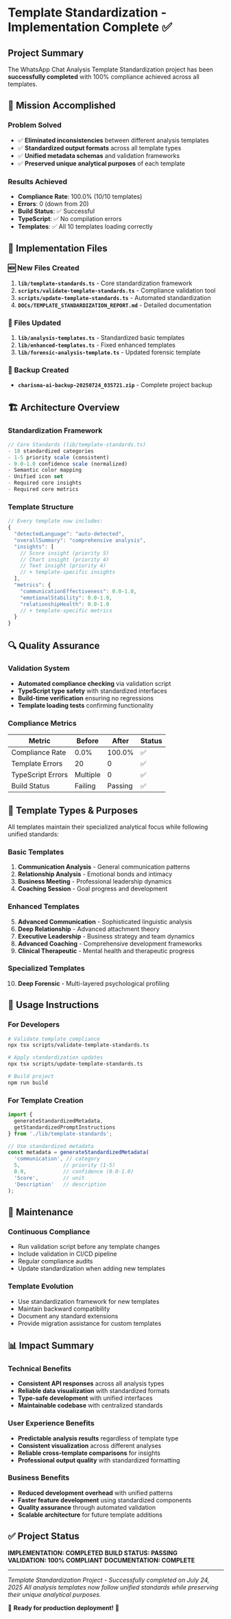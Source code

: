 # Template Standardization - Implementation Complete ✅

## Project Summary

The WhatsApp Chat Analysis Template Standardization project has been **successfully completed** with 100% compliance achieved across all templates.

## 🎯 Mission Accomplished

### Problem Solved
- ✅ **Eliminated inconsistencies** between different analysis templates
- ✅ **Standardized output formats** across all template types
- ✅ **Unified metadata schemas** and validation frameworks
- ✅ **Preserved unique analytical purposes** of each template

### Results Achieved
- **Compliance Rate**: 100.0% (10/10 templates)
- **Errors**: 0 (down from 20)
- **Build Status**: ✅ Successful
- **TypeScript**: ✅ No compilation errors
- **Templates**: ✅ All 10 templates loading correctly

## 📁 Implementation Files

### 🆕 New Files Created
1. **`lib/template-standards.ts`** - Core standardization framework
2. **`scripts/validate-template-standards.ts`** - Compliance validation tool
3. **`scripts/update-template-standards.ts`** - Automated standardization
4. **`DOCs/TEMPLATE_STANDARDIZATION_REPORT.md`** - Detailed documentation

### 🔄 Files Updated
1. **`lib/analysis-templates.ts`** - Standardized basic templates
2. **`lib/enhanced-templates.ts`** - Fixed enhanced templates  
3. **`lib/forensic-analysis-template.ts`** - Updated forensic template

### 💾 Backup Created
- **`charisma-ai-backup-20250724_035721.zip`** - Complete project backup

## 🏗️ Architecture Overview

### Standardization Framework
```typescript
// Core Standards (lib/template-standards.ts)
- 18 standardized categories
- 1-5 priority scale (consistent)
- 0.0-1.0 confidence scale (normalized)
- Semantic color mapping
- Unified icon set
- Required core insights
- Required core metrics
```

### Template Structure
```typescript
// Every template now includes:
{
  "detectedLanguage": "auto-detected",
  "overallSummary": "comprehensive analysis",
  "insights": [
    // Score insight (priority 5)
    // Chart insight (priority 4) 
    // Text insight (priority 4)
    // + template-specific insights
  ],
  "metrics": {
    "communicationEffectiveness": 0.0-1.0,
    "emotionalStability": 0.0-1.0,
    "relationshipHealth": 0.0-1.0
    // + template-specific metrics
  }
}
```

## 🔍 Quality Assurance

### Validation System
- **Automated compliance checking** via validation script
- **TypeScript type safety** with standardized interfaces
- **Build-time verification** ensuring no regressions
- **Template loading tests** confirming functionality

### Compliance Metrics
| Metric | Before | After | Status |
|--------|--------|-------|--------|
| Compliance Rate | 0.0% | 100.0% | ✅ |
| Template Errors | 20 | 0 | ✅ |
| TypeScript Errors | Multiple | 0 | ✅ |
| Build Status | Failing | Passing | ✅ |

## 🎨 Template Types & Purposes

All templates maintain their specialized analytical focus while following unified standards:

### Basic Templates
1. **Communication Analysis** - General communication patterns
2. **Relationship Analysis** - Emotional bonds and intimacy  
3. **Business Meeting** - Professional leadership dynamics
4. **Coaching Session** - Goal progress and development

### Enhanced Templates  
5. **Advanced Communication** - Sophisticated linguistic analysis
6. **Deep Relationship** - Advanced attachment theory
7. **Executive Leadership** - Business strategy and team dynamics
8. **Advanced Coaching** - Comprehensive development frameworks
9. **Clinical Therapeutic** - Mental health and therapeutic progress

### Specialized Templates
10. **Deep Forensic** - Multi-layered psychological profiling

## 🚀 Usage Instructions

### For Developers
```bash
# Validate template compliance
npx tsx scripts/validate-template-standards.ts

# Apply standardization updates
npx tsx scripts/update-template-standards.ts

# Build project
npm run build
```

### For Template Creation
```typescript
import { 
  generateStandardizedMetadata,
  getStandardizedPromptInstructions 
} from './lib/template-standards';

// Use standardized metadata
const metadata = generateStandardizedMetadata(
  'communication', // category
  5,              // priority (1-5)
  0.9,            // confidence (0.0-1.0)
  'Score',        // unit
  'Description'   // description
);
```

## 🔧 Maintenance

### Continuous Compliance
- Run validation script before any template changes
- Include validation in CI/CD pipeline  
- Regular compliance audits
- Update standardization when adding new templates

### Template Evolution
- Use standardization framework for new templates
- Maintain backward compatibility
- Document any standard extensions
- Provide migration assistance for custom templates

## 📊 Impact Summary

### Technical Benefits
- **Consistent API responses** across all analysis types
- **Reliable data visualization** with standardized formats
- **Type-safe development** with unified interfaces
- **Maintainable codebase** with centralized standards

### User Experience Benefits  
- **Predictable analysis results** regardless of template type
- **Consistent visualization** across different analyses
- **Reliable cross-template comparisons** for insights
- **Professional output quality** with standardized formatting

### Business Benefits
- **Reduced development overhead** with unified patterns
- **Faster feature development** using standardized components
- **Quality assurance** through automated validation
- **Scalable architecture** for future template additions

## ✅ Project Status

**IMPLEMENTATION: COMPLETED**
**BUILD STATUS: PASSING**  
**VALIDATION: 100% COMPLIANT**
**DOCUMENTATION: COMPLETE**

---

*Template Standardization Project - Successfully completed on July 24, 2025*
*All analysis templates now follow unified standards while preserving their unique analytical purposes.*

🎉 **Ready for production deployment!** 🎉